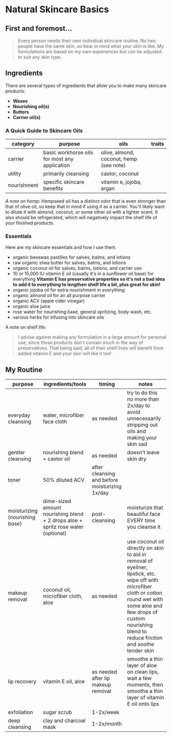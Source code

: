 # Natural Skincare Basics

## First and foremost...
> Every person needs their own individual skincare routine. No two people have the same skin, so bear in mind what your skin is like. My formulations are based on my own experiences but can be adjusted to suit any skin type.

## Ingredients
There are several types of ingredients that allow you to make many skincare products:
- **Waxes**
- **Nourishing oil(s)**
- **Butters**
- **Carrier oil(s)**

### A Quick Guide to Skincare Oils
category|purpose|oils|traits
---|---|---|---|
carrier|basic workhorse oils for most any application| olive, almond, coconut, hemp (see note)
utility| primarily cleansing | castor, coconut
nourishment|specific skincare benefits | vitamin e, jojoba, argan

*A note on hemp*: Hempseed oil has a distinct odor that is even stronger than that of olive oil, so keep that in mind if using it as a carrier. You'll likely want to dilute it with almond, coconut, or some other oil with a lighter scent. It also should be refrigerated, which will negatively impact the shelf life of your finished products.

### Essentials
Here are my skincare essentials and how I use them.
- organic beeswax pastilles for salves, balms, and lotions
- raw organic shea butter for salves, balms, and lotions
- organic coconut oil for salves, balms, lotions, and carrier use
- 10 or 15,000 IU vitamin E oil (usually it's in a sunflower oil base) for everything **Vitamin E has preservative properties so it's not a bad idea to add it to everything to lengthen shelf life a bit, plus great for skin!**
- organic jojoba oil for extra nourishment in everything
- organic almond oil for an all purpose carrier
- organic ACV (apple cider vinegar)
- organic aloe juice
- rose water for nourishing base, general spritzing, body wash, etc.
- various herbs for infusing into skincare oils

A note on shelf life:
> I advise against making any formulation in a large amount for personal use, since these products don't contain much in the way of preservatives. That being said, all of their shelf lives will benefit from added vitamin E and your skin will like it too!

## My Routine
purpose|ingredients/tools|timing|notes|
---|---|---|---|
everyday cleansing|water, microfiber face cloth|as needed|try to do this no more than 2x/day to avoid unnecessarily stripping out oils and making your skin sad
gentler cleansing| nourishing blend + castor oil|as needed|doesn't leave skin dry
toner|50% diluted ACV|after cleansing and before moisturizing 1x/day
moisturizing (*nourishing base*)|dime-sized amount nourishing blend + 2 drops aloe + spritz rose water (optional)|post-cleansing | moisturize that beautiful face EVERY time you cleanse it
makeup removal|coconut oil, microfiber cloth, aloe|as needed|use coconut oil directly on skin to aid in removal of eyeliner, lipstick, etc. wipe off with microfiber cloth or cotton round wet with some aloe and few drops of *custom* nourishing blend to reduce friction and soothe tender skin
lip recovery|vitamin E oil, aloe|as needed after lip makeup removal|smoothe a thin layer of aloe on clean lips, wait a few moments, then smoothe a thin layer of vitamin E oil onto lips
exfoliation|sugar scrub|1-2x/week
deep cleansing|clay and charcoal mask|1-2x/month|
